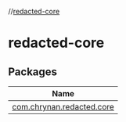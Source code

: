 //[redacted-core](index.md)

# redacted-core

## Packages

| Name |
|---|
| [com.chrynan.redacted.core](redacted-core/com.chrynan.redacted.core/index.md) |
